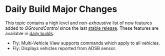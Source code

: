 # Daily Build Major Changes

This topic contains a high level and *non-exhaustive* list of new features added to *QGroundControl* since the last [stable release](../releases/release_notes.md). These features are available in [daily builds](../releases/daily_builds.md).

* Fly: Multi-Vehicle View supports commands which apply to all vehicles.
* Fly: Displays vehicles reported from ADSB sensor.